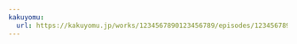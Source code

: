 ```yaml
---
kakuyomu:
  url: https://kakuyomu.jp/works/1234567890123456789/episodes/1234567890123456789
---
```

